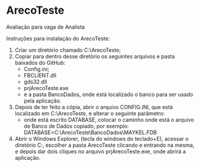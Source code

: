 # ArecoTeste
Avaliação para vaga de Analista

Instruções para instalação do ArecoTeste:

1. Criar um diretório chamado C:\ArecoTeste;
2. Copiar para dentro desse diretório os seguintes arquivos e pasta baixados do GitHub:
   - Config.ini;
   - FBCLIENT.dll
   - gds32.dll
   - prjArecoTeste.exe
   - e a pasta BancoDados, onde está localizado o banco para ser usado pela aplicação.
3. Depois de ter feito a cópia, abrir o arquivo CONFIG.INI, que está localizado em C:\ArecoTeste, e alterar o seguinte parâmetro:
   - onde está escrito DATABASE, colocar o caminho onde está o arquivo de Banco de Dados copiado, por exemplo:
     DATABASE=C:\ArecoTeste\BancoDados\MAYKEL.FDB
4. Abrir o Windows Explorer, (tecla do windows do teclado+E), acessar o diretório C:\, escolher a pasta ArecoTeste clicando e entrando na mesma, e depois dar dois cliques no arquivo prjArecoTeste.exe, onde abrirá a aplicação.
   
